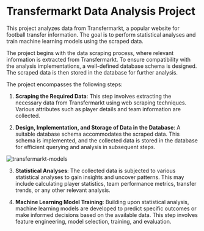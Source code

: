 # Transfermarkt Data Analysis Project

This project analyzes data from Transfermarkt, a popular website for football transfer information. The goal is to perform statistical analyses and train machine learning models using the scraped data.

The project begins with the data scraping process, where relevant information is extracted from Transfermarkt. To ensure compatibility with the analysis implementations, a well-defined database schema is designed. The scraped data is then stored in the database for further analysis.

The project encompasses the following steps:

1. **Scraping the Required Data**: This step involves extracting the necessary data from Transfermarkt using web scraping techniques. Various attributes such as player details and team information are collected.

2. **Design, Implementation, and Storage of Data in the Database**: A suitable database schema accommodates the scraped data. This schema is implemented, and the collected data is stored in the database for efficient querying and analysis in subsequent steps.

![transfermarkt-models](https://github.com/MaryamAhmadinejad/transfermarkt-project/assets/44511103/a0f5eb9e-25a1-4110-af92-bd4d7c60cbc0)

3. **Statistical Analyses**: The collected data is subjected to various statistical analyses to gain insights and uncover patterns. This may include calculating player statistics, team performance metrics, transfer trends, or any other relevant analysis.

4. **Machine Learning Model Training**: Building upon statistical analysis, machine learning models are developed to predict specific outcomes or make informed decisions based on the available data. This step involves feature engineering, model selection, training, and evaluation.

